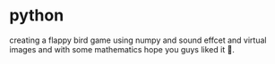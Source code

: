 # python
creating a flappy bird game using numpy and sound effcet and virtual images and with some mathematics hope you guys liked it 🫡.
